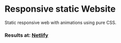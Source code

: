 # Responsive static Website
Static responsive web with animations using pure CSS.

### Results at: <a href="https://vibrant-torvalds-3b73a7.netlify.app/">Netlify</a>